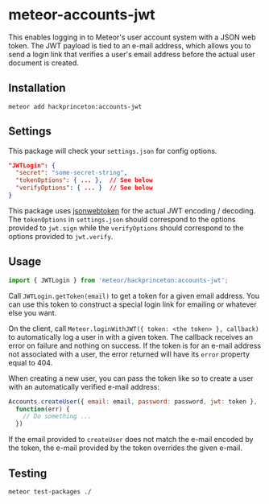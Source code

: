 # meteor-accounts-jwt

This enables logging in to Meteor's user account system with a JSON web token.
The JWT payload is tied to an e-mail address, which allows you to send a login
link that verifies a user's email address before the actual user document is 
created.

## Installation

`meteor add hackprinceton:accounts-jwt`

## Settings

This package will check your `settings.json` for config options.

```json
"JWTLogin": {
  "secret": "some-secret-string",
  "tokenOptions": { ... },  // See below
  "verifyOptions": { ... }  // See below
}
```

This package uses [jsonwebtoken](https://github.com/auth0/node-jsonwebtoken)
for the actual JWT encoding / decoding. The `tokenOptions` in `settings.json`
should correspond to the options provided to `jwt.sign` while the
`verifyOptions` should correspond to the options provided to `jwt.verify`.

## Usage

```javascript
import { JWTLogin } from 'meteor/hackprinceton:accounts-jwt';
```

Call `JWTLogin.getToken(email)` to get a token for a given email address. You
can use this token to construct a special login link for emailing or whatever
else you want.

On the client, call `Meteor.loginWithJWT({ token: <the token> }, callback)` to
automatically log a user in with a given token. The callback receives an error
on failure and nothing on success. If the token is for an e-mail address not
associated with a user, the error returned will have its `error` property equal
to 404.

When creating a new user, you can pass the token like so to create a user 
with an automatically verified e-mail address:

```javascript
Accounts.createUser({ email: email, password: password, jwt: token }, 
  function(err) {
    // Do something ...
  })
```

If the email provided to `createUser` does not match the e-mail encoded by
the token, the e-mail provided by the token overrides the given e-mail.

## Testing

```sh
meteor test-packages ./
```
